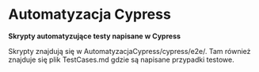 # Automatyzacja Cypress
**Skrypty automatyzujące testy napisane w Cypress**

Skrypty znajdują się w AutomatyzacjaCypress/cypress/e2e/. Tam również znajduje się plik TestCases.md gdzie są napisane przypadki testowe.

